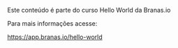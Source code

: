 Este conteúdo é parte do curso Hello World da Branas.io

Para mais informações acesse:

https://app.branas.io/hello-world
